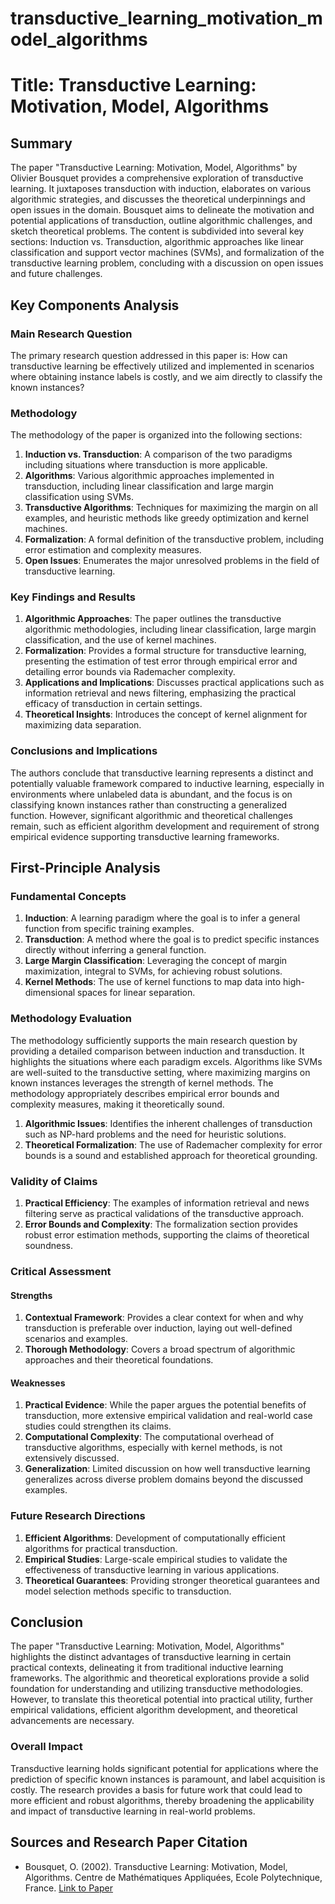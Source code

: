 # transductive_learning_motivation_model_algorithms

# Title: Transductive Learning: Motivation, Model, Algorithms

## Summary
The paper "Transductive Learning: Motivation, Model, Algorithms" by Olivier Bousquet provides a comprehensive exploration of transductive learning. It juxtaposes transduction with induction, elaborates on various algorithmic strategies, and discusses the theoretical underpinnings and open issues in the domain. Bousquet aims to delineate the motivation and potential applications of transduction, outline algorithmic challenges, and sketch theoretical problems. The content is subdivided into several key sections: Induction vs. Transduction, algorithmic approaches like linear classification and support vector machines (SVMs), and formalization of the transductive learning problem, concluding with a discussion on open issues and future challenges.

## Key Components Analysis

### Main Research Question
The primary research question addressed in this paper is: How can transductive learning be effectively utilized and implemented in scenarios where obtaining instance labels is costly, and we aim directly to classify the known instances?

### Methodology
The methodology of the paper is organized into the following sections:
1. **Induction vs. Transduction**: A comparison of the two paradigms including situations where transduction is more applicable.
2. **Algorithms**: Various algorithmic approaches implemented in transduction, including linear classification and large margin classification using SVMs.
3. **Transductive Algorithms**: Techniques for maximizing the margin on all examples, and heuristic methods like greedy optimization and kernel machines.
4. **Formalization**: A formal definition of the transductive problem, including error estimation and complexity measures.
5. **Open Issues**: Enumerates the major unresolved problems in the field of transductive learning.

### Key Findings and Results
1. **Algorithmic Approaches**: The paper outlines the transductive algorithmic methodologies, including linear classification, large margin classification, and the use of kernel machines.
2. **Formalization**: Provides a formal structure for transductive learning, presenting the estimation of test error through empirical error and detailing error bounds via Rademacher complexity.
3. **Applications and Implications**: Discusses practical applications such as information retrieval and news filtering, emphasizing the practical efficacy of transduction in certain settings.
4. **Theoretical Insights**: Introduces the concept of kernel alignment for maximizing data separation.

### Conclusions and Implications
The authors conclude that transductive learning represents a distinct and potentially valuable framework compared to inductive learning, especially in environments where unlabeled data is abundant, and the focus is on classifying known instances rather than constructing a generalized function. However, significant algorithmic and theoretical challenges remain, such as efficient algorithm development and requirement of strong empirical evidence supporting transductive learning frameworks.

## First-Principle Analysis

### Fundamental Concepts

1. **Induction**: A learning paradigm where the goal is to infer a general function from specific training examples.
2. **Transduction**: A method where the goal is to predict specific instances directly without inferring a general function.
3. **Large Margin Classification**: Leveraging the concept of margin maximization, integral to SVMs, for achieving robust solutions.
4. **Kernel Methods**: The use of kernel functions to map data into high-dimensional spaces for linear separation.

### Methodology Evaluation

The methodology sufficiently supports the main research question by providing a detailed comparison between induction and transduction. It highlights the situations where each paradigm excels. Algorithms like SVMs are well-suited to the transductive setting, where maximizing margins on known instances leverages the strength of kernel methods. The methodology appropriately describes empirical error bounds and complexity measures, making it theoretically sound.

1. **Algorithmic Issues**: Identifies the inherent challenges of transduction such as NP-hard problems and the need for heuristic solutions.
2. **Theoretical Formalization**: The use of Rademacher complexity for error bounds is a sound and established approach for theoretical grounding.

### Validity of Claims

1. **Practical Efficiency**: The examples of information retrieval and news filtering serve as practical validations of the transductive approach.
2. **Error Bounds and Complexity**: The formalization section provides robust error estimation methods, supporting the claims of theoretical soundness.

### Critical Assessment

#### Strengths

1. **Contextual Framework**: Provides a clear context for when and why transduction is preferable over induction, laying out well-defined scenarios and examples.
2. **Thorough Methodology**: Covers a broad spectrum of algorithmic approaches and their theoretical foundations.

#### Weaknesses

1. **Practical Evidence**: While the paper argues the potential benefits of transduction, more extensive empirical validation and real-world case studies could strengthen its claims.
2. **Computational Complexity**: The computational overhead of transductive algorithms, especially with kernel methods, is not extensively discussed.
3. **Generalization**: Limited discussion on how well transductive learning generalizes across diverse problem domains beyond the discussed examples.

### Future Research Directions

1. **Efficient Algorithms**: Development of computationally efficient algorithms for practical transduction.
2. **Empirical Studies**: Large-scale empirical studies to validate the effectiveness of transductive learning in various applications.
3. **Theoretical Guarantees**: Providing stronger theoretical guarantees and model selection methods specific to transduction.

## Conclusion

The paper "Transductive Learning: Motivation, Model, Algorithms" highlights the distinct advantages of transductive learning in certain practical contexts, delineating it from traditional inductive learning frameworks. The algorithmic and theoretical explorations provide a solid foundation for understanding and utilizing transductive methodologies. However, to translate this theoretical potential into practical utility, further empirical validations, efficient algorithm development, and theoretical advancements are necessary.

### Overall Impact
Transductive learning holds significant potential for applications where the prediction of specific known instances is paramount, and label acquisition is costly. The research provides a basis for future work that could lead to more efficient and robust algorithms, thereby broadening the applicability and impact of transductive learning in real-world problems. 

## Sources and Research Paper Citation
- Bousquet, O. (2002). Transductive Learning: Motivation, Model, Algorithms. Centre de Mathématiques Appliquées, Ecole Polytechnique, France. [Link to Paper](https://github.com/kingler/mabos-research-papers/blob/main/research-papers/Ontology%20and%20Goal%20Model%20in%20Designing%20BDI%20Multi-Agent%20Systems.pdf)